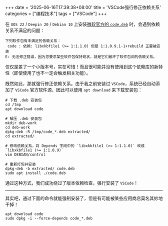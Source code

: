 +++
date = '2025-06-16T17:39:38+08:00'
title = 'VSCode强行修正依赖关系'
categories = ["编程技术"]
tags = ["VSCode"]
+++

在 `UOS 22` / `Deepin 20` / `Debian 10` 上安装[微软官方的 `code.deb`](https://code.visualstudio.com/Download) 时，会遇到依赖关系不满足的问题：

```text
下列软件包有未满足的依赖关系：
 code : 依赖: libxkbfile1 (>= 1:1.1.0) 但是 1:1.0.9.1-1+rebuild 正要被安装
E: 无法修正错误，因为您要求某些软件包保持现状，就是它们破坏了软件包间的依赖关系。
```

仅仅是差了一个小版本号，实在可惜！而且很可能并没有使用到这个依赖库的新特性（即使使用了也不一定会触发相关功能）。

既然如此，那就强行修正依赖关系。由于我之前安装过 `VSCode`，系统已经自动添加了 `VSCode` 官方软件源，因此可以使用 `apt download` 来下载安装包：

```shell
# 下载 .deb 安装包
cd /tmp
apt download code

# 解压 .deb 安装包
mkdir deb-work
cd deb-work
dpkg-deb -R /tmp/code_*.deb extracted/
cd extracted/

# 修改依赖关系，将 Depends 字段中的 `libxkbfile1 (>= 1:1.1.0)` 改成 `libxkbfile1 (>= 1:1.0.9)`
vim DEBIAN/control 

# 重新打包并安装
dpkg-deb -b extracted/ code.deb
sudo apt install ./code.deb 
```

通过这种方式，我们成功绕过了版本依赖检查，强行安装了 `VSCode`！

---

其实吧，通过下面的命令就能强制安装了，但是有可能被某些应用商店莫名其妙地干掉！

```shell
apt download code
sudo dpkg -i --force-depends code_*.deb
```
